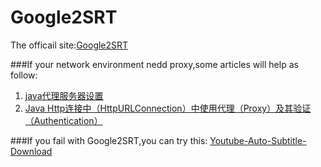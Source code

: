 Google2SRT
==========

The officail site:[Google2SRT](http://google2srt.sourceforge.net/)

###If your network environment nedd proxy,some articles will help as follow:

1. [java代理服务器设置](http://blog.csdn.net/mao1059568684/article/details/16965631)
2. [Java Http连接中（HttpURLConnection）中使用代理（Proxy）及其验证（Authentication）](http://blog.csdn.net/redhat456/article/details/6149774)

###If you fail with Google2SRT,you can try this:
[Youtube-Auto-Subtitle-Download](https://github.com/1c7/Youtube-Auto-Subtitle-Download)
